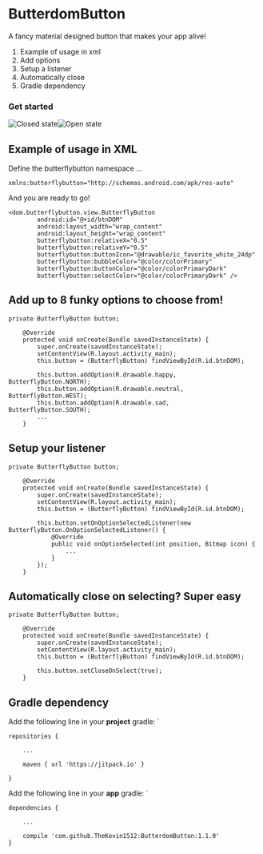 # ButterdomButton
A fancy material designed button that makes your app alive!

1. Example of usage in xml
2. Add options
3. Setup a listener
4. Automatically close
5. Gradle dependency

### Get started
![Closed state](http://i.imgur.com/KIpct1P.png)![Open state](http://i.imgur.com/frgiSuY.png)


## Example of usage in XML
Define the butterflybutton namespace ...

`xmlns:butterflybutton="http://schemas.android.com/apk/res-auto"`

And you are ready to go!
```
<dom.butterflybutton.view.ButterflyButton
        android:id="@+id/btnDOM"
        android:layout_width="wrap_content"
        android:layout_height="wrap_content"
        butterflybutton:relativeX="0.5"
        butterflybutton:relativeY="0.5"
        butterflybutton:buttonIcon="@drawable/ic_favorite_white_24dp"
        butterflybutton:bubbleColor="@color/colorPrimary"
        butterflybutton:buttonColor="@color/colorPrimaryDark"
        butterflybutton:selectColor="@color/colorPrimaryDark" />
```

## Add up to 8 funky options to choose from!

```
private ButterflyButton button;

    @Override
    protected void onCreate(Bundle savedInstanceState) {
        super.onCreate(savedInstanceState);
        setContentView(R.layout.activity_main);
        this.button = (ButterflyButton) findViewById(R.id.btnDOM);
        
        this.button.addOption(R.drawable.happy,     ButterflyButton.NORTH);
        this.button.addOption(R.drawable.neutral,   ButterflyButton.WEST);
        this.button.addOption(R.drawable.sad,       ButterflyButton.SOUTH);
        ...
    }
```

## Setup your listener 
```
private ButterflyButton button;

    @Override
    protected void onCreate(Bundle savedInstanceState) {
        super.onCreate(savedInstanceState);
        setContentView(R.layout.activity_main);
        this.button = (ButterflyButton) findViewById(R.id.btnDOM);

        this.button.setOnOptionSelectedListener(new ButterflyButton.OnOptionSelectedListener() {
            @Override
            public void onOptionSelected(int position, Bitmap icon) {
                ...
            }
        });
    }
```

## Automatically close on selecting? Super easy

```
private ButterflyButton button;

    @Override
    protected void onCreate(Bundle savedInstanceState) {
        super.onCreate(savedInstanceState);
        setContentView(R.layout.activity_main);
        this.button = (ButterflyButton) findViewById(R.id.btnDOM);

        this.button.setCloseOnSelect(true);
    }
```

## Gradle dependency
Add the following line in your **project** gradle:
`

    repositories {

        ...

        maven { url 'https://jitpack.io' }

    }

Add the following line in your **app** gradle:
`

    dependencies {

        ...

	    compile 'com.github.TheKevin1512:ButterdomButton:1.1.0'
    }
